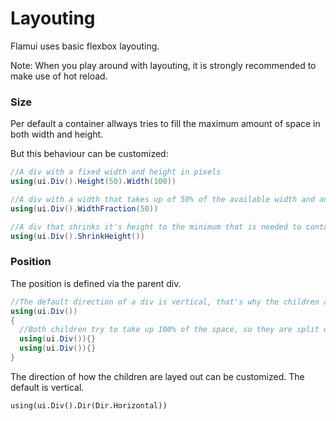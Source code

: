# Layouting

Flamui uses basic flexbox layouting.

Note: When you play around with layouting, it is strongly recommended to make use of hot reload.

### Size
Per default a container allways tries to fill the maximum amount of space in both width and height.

But this behaviour can be customized:

```csharp
//A div with a fixed width and height in pixels
using(ui.Div().Height(50).Width(100))

//A div with a width that takes up of 50% of the available width and and 100% (default) of the height. 
using(ui.Div().WidthFraction(50))

//A div that shrinks it's height to the minimum that is needed to contain it's children
using(ui.Div().ShrinkHeight())
```

### Position
The position is defined via the parent div.

```csharp
//The default direction of a div is vertical, that's why the children are below one another
using(ui.Div())
{
  //Both children try to take up 100% of the space, so they are split equally (50/50).
  using(ui.Div()){}
  using(ui.Div()){}
}
```

The direction of how the children are layed out can be customized. The default is vertical.
```
using(ui.Div().Dir(Dir.Horizontal))
```



